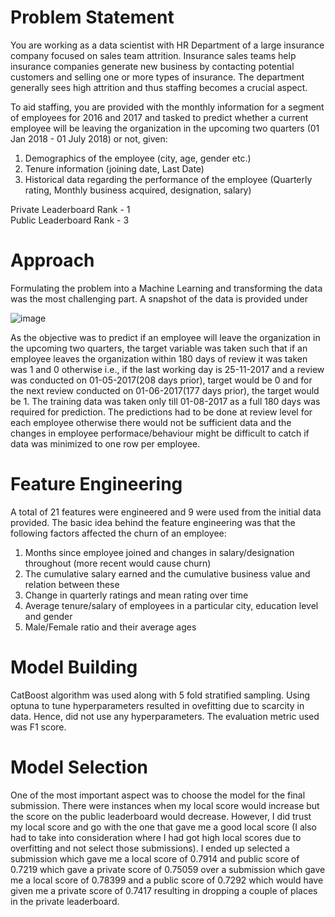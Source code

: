 # Problem Statement
You are working as a data scientist with HR Department of a large insurance company focused on sales team attrition. Insurance sales teams help insurance companies generate new business by contacting potential customers and selling one or more types of insurance. The department generally sees high attrition and thus staffing becomes a crucial aspect.

To aid staffing, you are provided with the monthly information for a segment of employees for 2016 and 2017 and tasked to predict whether a current employee will be leaving the organization in the upcoming two quarters (01 Jan 2018 - 01 July 2018) or not, given:
  1. Demographics of the employee (city, age, gender etc.)
  2. Tenure information (joining date, Last Date)
  3. Historical data regarding the performance of the employee (Quarterly rating, Monthly business acquired, designation, salary)

Private Leaderboard Rank - 1 </br>
Public Leaderboard Rank - 3

# Approach
Formulating the problem into a Machine Learning and transforming the data was the most challenging part. A snapshot of the data is provided under

![image](https://user-images.githubusercontent.com/19322337/142776001-aba1421a-c20a-4758-83bf-14bf91c62c6a.png)

As the objective was to predict if an employee will leave the organization in the upcoming two quarters, the target variable was taken such that if an employee leaves the organization within 180 days of review it was taken was 1 and 0 otherwise i.e., if the last working day is 25-11-2017 and a review was conducted on 01-05-2017(208 days prior), target would be 0 and for the next review conducted on 01-06-2017(177 days prior), the target would be 1. The training data was taken only till 01-08-2017 as a full 180 days was required for prediction. The predictions had to be done at review level for each employee otherwise there would not be sufficient data and the changes in employee performace/behaviour might be difficult to catch if data was minimized to one row per employee.

# Feature Engineering

A total of 21 features were engineered and 9 were used from the initial data provided. The basic idea behind the feature engineering was that the following factors affected the churn of an employee:
  1. Months since employee joined and changes in salary/designation throughout (more recent would cause churn)
  2. The cumulative salary earned and the cumulative business value and relation between these
  3. Change in quarterly ratings and mean rating over time
  4. Average tenure/salary of employees in a particular city, education level and gender
  5. Male/Female ratio and their average ages

# Model Building

CatBoost algorithm was used along with 5 fold stratified sampling. Using optuna to tune hyperparameters resulted in ovefitting due to scarcity in data. Hence, did not use any hyperparameters. The evaluation metric used was F1 score.

# Model Selection

One of the most important aspect was to choose the model for the final submission. There were instances when my local score would increase but the score on the public leaderboard would decrease. However, I did trust my local score and go with the one that gave me a good local score (I also had to take into consideration where I had got high local scores due to overfitting and not select those submissions). I ended up selected a submission which gave me a local score of 0.7914 and public score of 0.7219 which gave a private score of 0.75059 over a submission which gave me a local score of 0.78399 and a public score of 0.7292 which would have given me a private score of 0.7417 resulting in dropping a couple of places in the private leaderboard.
